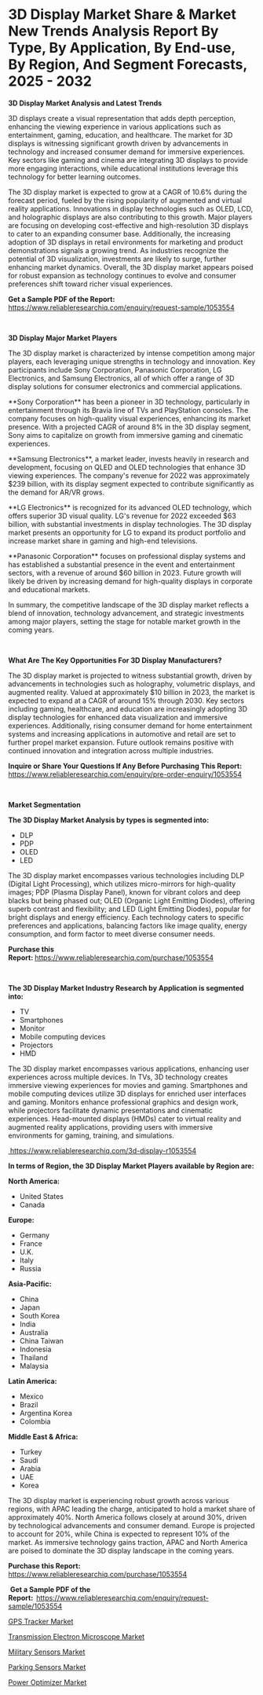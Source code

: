 <p><h1>3D Display Market Share & Market New Trends Analysis Report By Type, By Application, By End-use, By Region, And Segment Forecasts, 2025 - 2032</h1></p><p><strong>3D Display Market Analysis and Latest Trends</strong></p>
<p><p>3D displays create a visual representation that adds depth perception, enhancing the viewing experience in various applications such as entertainment, gaming, education, and healthcare. The market for 3D displays is witnessing significant growth driven by advancements in technology and increased consumer demand for immersive experiences. Key sectors like gaming and cinema are integrating 3D displays to provide more engaging interactions, while educational institutions leverage this technology for better learning outcomes.</p><p>The 3D display market is expected to grow at a CAGR of 10.6% during the forecast period, fueled by the rising popularity of augmented and virtual reality applications. Innovations in display technologies such as OLED, LCD, and holographic displays are also contributing to this growth. Major players are focusing on developing cost-effective and high-resolution 3D displays to cater to an expanding consumer base. Additionally, the increasing adoption of 3D displays in retail environments for marketing and product demonstrations signals a growing trend. As industries recognize the potential of 3D visualization, investments are likely to surge, further enhancing market dynamics. Overall, the 3D display market appears poised for robust expansion as technology continues to evolve and consumer preferences shift toward richer visual experiences.</p></p>
<p><strong>Get a Sample PDF of the Report:&nbsp;</strong> <a href="https://www.reliableresearchiq.com/enquiry/request-sample/1053554?utm_campaign=1082&utm_medium=2&utm_source=Github&utm_content=ia&utm_term=06042025&utm_id=3d-display">https://www.reliableresearchiq.com/enquiry/request-sample/1053554</a></p>
<p>&nbsp;</p>
<p><strong>3D Display Major Market Players</strong></p>
<p><p>The 3D display market is characterized by intense competition among major players, each leveraging unique strengths in technology and innovation. Key participants include Sony Corporation, Panasonic Corporation, LG Electronics, and Samsung Electronics, all of which offer a range of 3D display solutions for consumer electronics and commercial applications.</p><p>**Sony Corporation** has been a pioneer in 3D technology, particularly in entertainment through its Bravia line of TVs and PlayStation consoles. The company focuses on high-quality visual experiences, enhancing its market presence. With a projected CAGR of around 8% in the 3D display segment, Sony aims to capitalize on growth from immersive gaming and cinematic experiences.</p><p>**Samsung Electronics**, a market leader, invests heavily in research and development, focusing on QLED and OLED technologies that enhance 3D viewing experiences. The company's revenue for 2022 was approximately $239 billion, with its display segment expected to contribute significantly as the demand for AR/VR grows.</p><p>**LG Electronics** is recognized for its advanced OLED technology, which offers superior 3D visual quality. LG's revenue for 2022 exceeded $63 billion, with substantial investments in display technologies. The 3D display market presents an opportunity for LG to expand its product portfolio and increase market share in gaming and high-end televisions.</p><p>**Panasonic Corporation** focuses on professional display systems and has established a substantial presence in the event and entertainment sectors, with a revenue of around $60 billion in 2023. Future growth will likely be driven by increasing demand for high-quality displays in corporate and educational markets.</p><p>In summary, the competitive landscape of the 3D display market reflects a blend of innovation, technology advancement, and strategic investments among major players, setting the stage for notable market growth in the coming years.</p></p>
<p>&nbsp;</p>
<p><strong>What Are The Key Opportunities For 3D Display Manufacturers?</strong></p>
<p><p>The 3D display market is projected to witness substantial growth, driven by advancements in technologies such as holography, volumetric displays, and augmented reality. Valued at approximately $10 billion in 2023, the market is expected to expand at a CAGR of around 15% through 2030. Key sectors including gaming, healthcare, and education are increasingly adopting 3D display technologies for enhanced data visualization and immersive experiences. Additionally, rising consumer demand for home entertainment systems and increasing applications in automotive and retail are set to further propel market expansion. Future outlook remains positive with continued innovation and integration across multiple industries.</p></p>
<p><strong>Inquire or Share Your Questions If Any Before Purchasing This Report:</strong> <a href="https://www.reliableresearchiq.com/enquiry/pre-order-enquiry/1053554?utm_campaign=1082&utm_medium=2&utm_source=Github&utm_content=ia&utm_term=06042025&utm_id=3d-display">https://www.reliableresearchiq.com/enquiry/pre-order-enquiry/1053554</a></p>
<p>&nbsp;</p>
<p><strong>Market Segmentation</strong></p>
<p><strong>The 3D Display Market Analysis by types is segmented into:</strong></p>
<p><ul><li>DLP</li><li>PDP</li><li>OLED</li><li>LED</li></ul></p>
<p><p>The 3D display market encompasses various technologies including DLP (Digital Light Processing), which utilizes micro-mirrors for high-quality images; PDP (Plasma Display Panel), known for vibrant colors and deep blacks but being phased out; OLED (Organic Light Emitting Diodes), offering superb contrast and flexibility; and LED (Light Emitting Diodes), popular for bright displays and energy efficiency. Each technology caters to specific preferences and applications, balancing factors like image quality, energy consumption, and form factor to meet diverse consumer needs.</p></p>
<p><strong>Purchase this Report:&nbsp;</strong><a href="https://www.reliableresearchiq.com/purchase/1053554?utm_campaign=1082&utm_medium=2&utm_source=Github&utm_content=ia&utm_term=06042025&utm_id=3d-display">https://www.reliableresearchiq.com/purchase/1053554</a></p>
<p>&nbsp;</p>
<p><strong>The 3D Display Market Industry Research by Application is segmented into:</strong></p>
<p><ul><li>TV</li><li>Smartphones</li><li>Monitor</li><li>Mobile computing devices</li><li>Projectors</li><li>HMD</li></ul></p>
<p><p>The 3D display market encompasses various applications, enhancing user experiences across multiple devices. In TVs, 3D technology creates immersive viewing experiences for movies and gaming. Smartphones and mobile computing devices utilize 3D displays for enriched user interfaces and gaming. Monitors enhance professional graphics and design work, while projectors facilitate dynamic presentations and cinematic experiences. Head-mounted displays (HMDs) cater to virtual reality and augmented reality applications, providing users with immersive environments for gaming, training, and simulations.</p></p>
<p><a href="https://www.reliableresearchiq.com/3d-display-r1053554?utm_campaign=1082&utm_medium=2&utm_source=Github&utm_content=ia&utm_term=06042025&utm_id=3d-display">&nbsp;https://www.reliableresearchiq.com/3d-display-r1053554</a></p>
<p><strong>In terms of Region, the 3D Display Market Players available by Region are:</strong></p>
<p>
    <p> <strong> North America: </strong>
        <ul>
            <li>United States</li>
            <li>Canada</li>
        </ul>
        </p> 
    <p> <strong> Europe: </strong>
        <ul>
            <li>Germany</li>
            <li>France</li>
            <li>U.K.</li>
            <li>Italy</li>
            <li>Russia</li>
        </ul>
        </p> 
    <p> <strong> Asia-Pacific: </strong>
        <ul>
            <li>China</li>
            <li>Japan</li>
            <li>South Korea</li>
            <li>India</li>
            <li>Australia</li>
            <li>China Taiwan</li>
            <li>Indonesia</li>
            <li>Thailand</li>
            <li>Malaysia</li>
        </ul>
        </p> 
    <p> <strong> Latin America: </strong>
        <ul>
            <li>Mexico</li>
            <li>Brazil</li>
            <li>Argentina Korea</li>
            <li>Colombia</li>
        </ul>
        </p> 
    <p> <strong> Middle East & Africa: </strong>
        <ul>
            <li>Turkey</li>
            <li>Saudi</li>
            <li>Arabia</li>
            <li>UAE</li>
            <li>Korea</li>
        </ul>
    </p>
    </p>
<p><p>The 3D display market is experiencing robust growth across various regions, with APAC leading the charge, anticipated to hold a market share of approximately 40%. North America follows closely at around 30%, driven by technological advancements and consumer demand. Europe is projected to account for 20%, while China is expected to represent 10% of the market. As immersive technology gains traction, APAC and North America are poised to dominate the 3D display landscape in the coming years.</p></p>
<p><strong>Purchase this Report: </strong><a href="https://www.reliableresearchiq.com/purchase/1053554?utm_campaign=1082&utm_medium=2&utm_source=Github&utm_content=ia&utm_term=06042025&utm_id=3d-display">https://www.reliableresearchiq.com/purchase/1053554</a></p>
<p>&nbsp;<strong>Get a Sample PDF of the Report:&nbsp;&nbsp;</strong><a href="https://www.reliableresearchiq.com/enquiry/request-sample/1053554?utm_campaign=1082&utm_medium=2&utm_source=Github&utm_content=ia&utm_term=06042025&utm_id=3d-display">https://www.reliableresearchiq.com/enquiry/request-sample/1053554</a></p>
<p><strong></strong></p>
<p><p><a href="https://github.com/aijazdeitzbq/Market-Research-Report-List-1/blob/main/gps-tracker-market.md?utm_campaign=1082&utm_medium=2&utm_source=Github&utm_content=ia&utm_term=06042025&utm_id=3d-display">GPS Tracker Market</a></p><p><a href="https://github.com/gambokaiohjr/Market-Research-Report-List-1/blob/main/transmission-electron-microscope-market.md?utm_campaign=1082&utm_medium=2&utm_source=Github&utm_content=ia&utm_term=06042025&utm_id=3d-display">Transmission Electron Microscope Market</a></p><p><a href="https://github.com/owaysusing/Market-Research-Report-List-1/blob/main/military-sensors-market.md?utm_campaign=1082&utm_medium=2&utm_source=Github&utm_content=ia&utm_term=06042025&utm_id=3d-display">Military Sensors Market</a></p><p><a href="https://github.com/monacaquddus/Market-Research-Report-List-1/blob/main/parking-sensors-market.md?utm_campaign=1082&utm_medium=2&utm_source=Github&utm_content=ia&utm_term=06042025&utm_id=3d-display">Parking Sensors Market</a></p><p><a href="https://github.com/mgapeak/Market-Research-Report-List-1/blob/main/power-optimizer-market.md?utm_campaign=1082&utm_medium=2&utm_source=Github&utm_content=ia&utm_term=06042025&utm_id=3d-display">Power Optimizer Market</a></p></p>